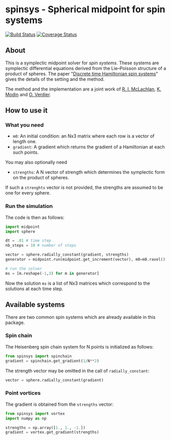# spinsys - Spherical midpoint for spin systems

[![Build Status](https://img.shields.io/travis/olivierverdier/spinsys/master.svg?style=flat-square)](https://travis-ci.org/olivierverdier/spinsys)
[![Coverage Status](https://img.shields.io/coveralls/olivierverdier/spinsys/master.svg?style=flat-square)](https://coveralls.io/r/olivierverdier/spinsys?branch=master)

## About

This is a symplectic midpoint solver for *spin systems*. These systems are symplectic differential equations derived from the Lie–Poisson structure of a product of spheres. The paper "[Discrete time Hamiltonian spin systems][1]" gives the details of the setting and the method.

The method and the implementation are a joint work of [R. I. McLachlan][2], [K. Modin][3] and [O. Verdier][4].

## How to use it

### What you need

 * `m0`: An initial condition: an Nx3 matrix where each row is a vector of length one.
 * `gradient`: A gradient which returns the gradient of a Hamiltonian at each such points.

You may also optionally need
 * `strengths`: A N vector of strength which determines the symplectic form on the product of spheres.

If such a `strenghts` vector is not provided, the strengths are assumed to be one for every sphere.

### Run the simulation

The code is then as follows:

```python
import midpoint
import sphere

dt = .01 # time step
nb_steps = 10 # number of steps

vector = sphere.radially_constant(gradient, strengths)
generator = midpoint.run(midpoint.get_increment(vector), m0=m0.ravel(), dt=dt, nb_steps=nb_steps)

# run the solver
ms = [m.reshape(-1,3) for m in generator]
```
Now the solution `ms` is a list of Nx3 matrices which correspond to the solutions at each time step.

## Available systems

There are two common spin systems which are already available in this package.

### Spin chain

The Heisenberg spin chain system for N points is initialized as follows:
```python
from spinsys import spinchain
gradient = spinchain.get_gradient(1/N**2)
```
The strength vector may be omitted in the call of `radially_constant`:
```python
vector = sphere.radially_constant(gradient)
```

### Point vortices

The gradient is obtained from the `strengths` vector:
```python
from spinsys import vortex
import numpy as np

strengths = np.array([1., 1., -1.])
gradient = vortex.get_gradient(strengths)

```
[1]: http://arxiv.org/abs/1402.3334
[2]: http://www.massey.ac.nz/~rmclachl/
[3]: http://klasmodin.wordpress.com/
[4]: http://olivierverdier.com
